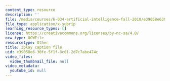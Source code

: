```yaml
---
content_type: resource
description: ''
file: /media/courses/6-034-artificial-intelligence-fall-2010/e39058e630fe5f1f8c012d7c7abe474c_j1H3jAAGlEA.vtt
file_type: application/x-subrip
learning_resource_types: []
license: https://creativecommons.org/licenses/by-nc-sa/4.0/
ocw_type: OCWFile
resourcetype: Other
title: 3play caption file
uid: e39058e6-30fe-5f1f-8c01-2d7c7abe474c
video_files:
  video_thumbnail_file: null
video_metadata:
  youtube_id: null
---
```

